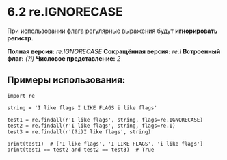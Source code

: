 # 6.2 re.IGNORECASE
При использовании флага регулярные выражения будут **игнорировать регистр**.

**Полная версия:** *re.IGNORECASE*
**Сокращённая версия:** *re.I*
**Встроенный флаг:** *(?i)*
**Числовое представление:** *2*

## Примеры использования:
```
import re

string = 'I like flags I LIKE FLAGS i like flags'

test1 = re.findall(r'I like flags', string, flags=re.IGNORECASE)
test2 = re.findall(r'I like flags', string, flags=re.I)
test3 = re.findall(r'(?i)I like flags', string)

print(test1)  # ['I like flags', 'I LIKE FLAGS', 'i like flags']
print(test1 == test2 and test2 == test3)  # True
```
